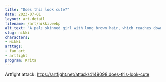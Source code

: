 ```yaml
---
title: "Does this look cute?"
date: 2023-07-01
layout: art-detail
filename: /art/nikki.webp
alt_text: "A pale skinned girl with long brown hair, which reaches down to her legs. She is wearing a baggy purple jacket, with a very short black skirt. She's asking the question in her head, &quot;is this outfit cute?&quot;"
slug: nikki
characters:
- Nikki
arttags:
- fan art
- artfight
program: Krita
---
```

Artfight attack: https://artfight.net/attack/4149098.does-this-look-cute
